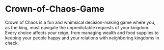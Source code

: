 # Crown-of-Chaos-Game
Crown of Chaos is a fun and whimsical decision-making game where you, as the king, must navigate the unpredictable requests of your kingdom. Every choice affects your reign, from managing wealth and food supplies to keeping your people happy and your relations with neighboring kingdoms in check.

